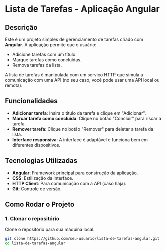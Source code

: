# Lista de Tarefas - Aplicação Angular

## Descrição

Este é um projeto simples de gerenciamento de tarefas criado com **Angular**. A aplicação permite que o usuário:

- Adicione tarefas com um título.
- Marque tarefas como concluídas.
- Remova tarefas da lista.

A lista de tarefas é manipulada com um serviço HTTP que simula a comunicação com uma API (no seu caso, você pode usar uma API local ou remota).

## Funcionalidades

- **Adicionar tarefa**: Insira o título da tarefa e clique em "Adicionar".
- **Marcar tarefa como concluída**: Clique no botão "Concluir" para riscar a tarefa.
- **Remover tarefa**: Clique no botão "Remover" para deletar a tarefa da lista.
- **Interface responsiva**: A interface é adaptável e funciona bem em diferentes dispositivos.

## Tecnologias Utilizadas

- **Angular**: Framework principal para construção da aplicação.
- **CSS**: Estilização da interface.
- **HTTP Client**: Para comunicação com a API (caso haja).
- **Git**: Controle de versão.

## Como Rodar o Projeto

### 1. Clonar o repositório

Clone o repositório para sua máquina local:

```bash
git clone https://github.com/seu-usuario/lista-de-tarefas-angular.git
cd lista-de-tarefas-angular
